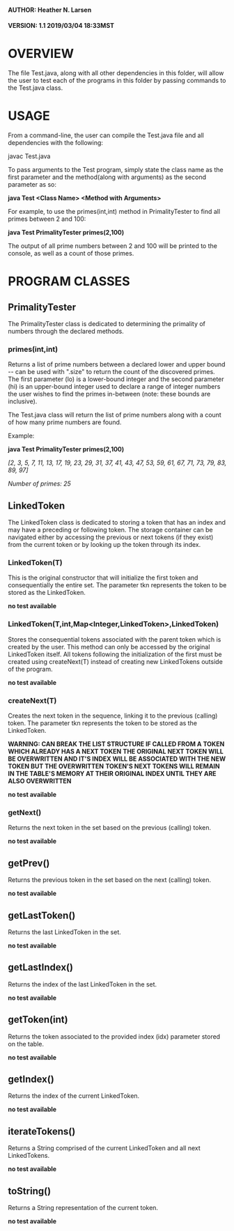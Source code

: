 #### AUTHOR:  Heather N. Larsen
#### VERSION: 1.1    2019/03/04    18:33MST

# OVERVIEW
  The file Test.java, along with all other dependencies in this folder, will allow the user to test each of the programs in this
  folder by passing commands to the Test.java class.
  
# USAGE
  From a command-line, the user can compile the Test.java file and all dependencies with the following:
  
  javac Test.java
  
  To pass arguments to the Test program, simply state the class name as the first parameter and the method(along with arguments)
  as the second parameter as so:
  
  **java Test \<Class Name> \<Method with Arguments>**
  
  For example, to use the primes(int,int) method in PrimalityTester to find all primes between 2 and 100:
  
  **java Test PrimalityTester primes(2,100)**
  
  The output of all prime numbers between 2 and 100 will be printed to the console, as well as a count of those primes.

# PROGRAM CLASSES
## PrimalityTester
  The PrimalityTester class is dedicated to determining the primality of numbers through the declared methods.
  
  ### primes(int,int)
  Returns a list of prime numbers between a declared lower and upper bound -- can be used with ".size" to return the count of
  the discovered primes.
  The first parameter (lo) is a lower-bound integer and the second parameter (hi) is an upper-bound integer used to declare a range of
  integer numbers the user wishes to find the primes in-between (note: these bounds are inclusive).
  
  The Test.java class will return the list of prime numbers along with a count of how many prime numbers are found.
  
  Example:
  
  **java Test PrimalityTester primes(2,100)**
  
  _[2, 3, 5, 7, 11, 13, 17, 19, 23, 29, 31, 37, 41, 43, 47, 53, 59, 61, 67, 71, 73, 79, 83, 89, 97]_
  
  _Number of primes: 25_

## LinkedToken
  The LinkedToken class is dedicated to storing a token that has an index and may have a preceding or following token. The 
  storage container can be navigated either by accessing the previous or next tokens (if they exist) from the current token
  or by looking up the token through its index.
  
  ### LinkedToken(T)
  This is the original constructor that will initialize the first token and consequentially the entire set. The parameter
  tkn represents the token to be stored as the LinkedToken.
  
  **no test available**
  
  ### LinkedToken(T,int,Map<Integer,LinkedToken>,LinkedToken)
  Stores the consequential tokens associated with the parent token which is created by the user. This method can only be
  accessed by the original LinkedToken itself. All tokens following the initialization of the first must be created using
  createNext(T) instead of creating new LinkedTokens outside of the program.
  
  **no test available**
  
  ### createNext(T)
  Creates the next token in the sequence, linking it to the previous (calling) token. The parameter tkn represents the token
  to be stored as the LinkedToken.
  
  **WARNING: CAN BREAK THE LIST STRUCTURE IF CALLED FROM A TOKEN WHICH ALREADY HAS A NEXT TOKEN**
  **THE ORIGINAL NEXT TOKEN WILL BE OVERWRITTEN AND IT'S INDEX WILL BE ASSOCIATED WITH THE NEW TOKEN BUT THE OVERWRITTEN**
  **TOKEN'S NEXT TOKENS WILL REMAIN IN THE TABLE'S MEMORY AT THEIR ORIGINAL INDEX UNTIL THEY ARE ALSO OVERWRITTEN**
  
  **no test available**
  
  ### getNext()
  Returns the next token in the set based on the previous (calling) token.
  
  **no test available**
  
  ## getPrev()
  Returns the previous token in the set based on the next (calling) token.
  
  **no test available**
  
  ## getLastToken()
  Returns the last LinkedToken in the set.
  
  **no test available**
  
  ## getLastIndex()
  Returns the index of the last LinkedToken in the set.
  
  **no test available**
  
  ## getToken(int)
  Returns the token associated to the provided index (idx) parameter stored on the table.
  
  **no test available**
  
  ## getIndex()
  Returns the index of the current LinkedToken.
  
  **no test available**
  
  ## iterateTokens()
  Returns a String comprised of the current LinkedToken and all next LinkedTokens.
  
  **no test available**
  
  ## toString()
  Returns a String representation of the current token.
  
  **no test available**
